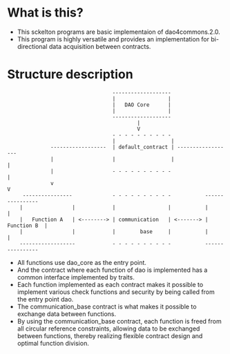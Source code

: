 # What is this?
- This sckelton programs are basic implementaion of dao4commons.2.0.
- This program is highly versatile and provides an implementation for bi-directional data acquisition between contracts.

# Structure description

                                      -------------------
                                      |                 |
                                      |   DAO Core      |
                                      |                 |
                                      -------------------
                                              |
                                              V
                                      - - - - - - - - - -
                                      |                  |
                  ------------------  | default_contract | ------------------
                  |                   |                  |                  |   
                  |                   - - - - - - - - - -                   | 
                  v                                                         V      
         ----------------             - - - - - - - - - -           ----------------
        |                |            |                 |           |              |
        |   Function A   | <--------> | communication   | <-------> |  Function B  |
        |                |            |        base     |           |              |
        ------------------            - - - - - - - - - -           ----------------

- All functions use dao_core as the entry point. 
- And the contract where each function of dao is implemented has a common interface implemented by traits.
- Each function implemented as each contract makes it possible to implement various check functions and security by being called from the entry point dao.
- The communication_base contract is what makes it possible to exchange data between functions.
- By using the communication_base contract, each function is freed from all circular reference constraints, allowing data to be exchanged between functions, thereby realizing flexible contract design and optimal function division.






